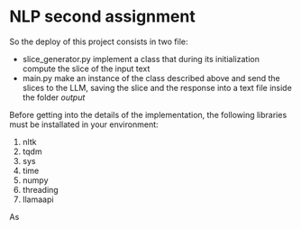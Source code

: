 # NLP second assignment 

So the deploy of this project consists in two file:
 - slice_generator.py implement a class that during its initialization compute the slice of the input text
 - main.py make an instance of the class described above and send the slices to the LLM, saving the slice and the response into a text file inside the folder _output_

Before getting into the details of the implementation, the following libraries must be installated in your environment:
  1. nltk
  2. tqdm
  3. sys
  4. time
  5. numpy
  6. threading
  7. llamaapi

As 
